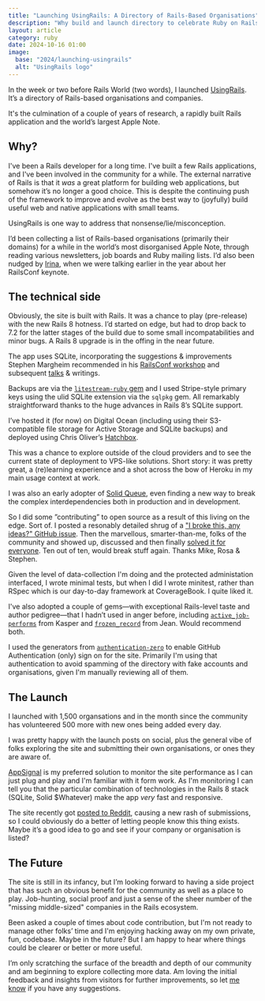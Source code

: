 ```yaml
---
title: "Launching UsingRails: A Directory of Rails-Based Organisations"
description: "Why build and launch directory to celebrate Ruby on Rails"
layout: article
category: ruby
date: 2024-10-16 01:00
image:
  base: "2024/launching-usingrails"
  alt: "UsingRails logo"
---
```


In the week or two before Rails World (two words), I launched [UsingRails](https://usingrails.com). It’s a directory of Rails-based organisations and companies.

It's the culmination of a couple of years of research, a rapidly built Rails application and the world’s largest Apple Note.

## Why?

I've been a Rails developer for a long time. I've built a few Rails applications, and I've been involved in the community for a while. The external narrative of Rails is that it _was_ a great platform for building web applications, but somehow it’s no longer a good choice. This is despite the continuing push of the framework to improve and evolve as the best way to (joyfully) build useful web and native applications with small teams.

UsingRails is one way to address that nonsense/lie/misconception.

I’d been collecting a list of Rails-based organisations (primarily their domains) for a while in the world’s most disorganised Apple Note, through reading various newsletters, job boards and Ruby mailing lists. I’d also been nudged by [Irina](https://x.com/inazarova), when we were talking earlier in the year about her RailsConf keynote.

## The technical side

Obviously, the site is built with Rails. It was a chance to play (pre-release) with the new Rails 8 hotness. I’d started on edge, but had to drop back to 7.2 for the latter stages of the build due to some small incompatabilities and minor bugs. A Rails 8 upgrade is in the offing in the near future.

The app uses SQLite, incorporating the suggestions & improvements Stephen Margheim recommended in his [RailsConf workshop](https://github.com/fractaledmind/railsconf-2024/) and subsequent [talks](https://fractaledmind.github.io/2024/10/16/sqlite-supercharges-rails/) & writings.

Backups are via the [`litestream-ruby` gem](https://github.com/fractaledmind/litestream-ruby) and I used Stripe-style primary keys using the ulid SQLite extension via the `sqlpkg` gem. All remarkably straightforward thanks to the huge advances in Rails 8’s SQLite support.

I’ve hosted it (for now) on Digital Ocean (including using their S3-compatible file storage for Active Storage and SQLite backups) and deployed using Chris Oliver’s [Hatchbox](https://hatchbox.io).

This was a chance to explore outside of the cloud providers and to see the current state of deployment to VPS-like solutions. Short story: it was pretty great, a (re)learning experience and a shot across the bow of Heroku in my main usage context at work.

I was also an early adopter of [Solid Queue](https://github.com/rails/solid_queue), even finding a new way to break the complex interdependencies both in production and in development.

So I did some ”contributing” to open source as a result of this living on the edge. Sort of. I posted a resonably detailed shrug of a ["I broke this, any ideas?" GitHub issue](https://github.com/rails/solid_queue/issues/324). Then the marvellous, smarter-than-me, folks of the community and showed up, discussed and then finally [solved it for everyone](https://github.com/sparklemotion/sqlite3-ruby/pull/558). Ten out of ten, would break stuff again. Thanks Mike, Rosa & Stephen.

Given the level of data-collection I'm doing and the protected administation interfaced, I wrote minimal tests, but when I did I wrote minitest, rather than RSpec which is our day-to-day framework at CoverageBook. I quite liked it.

I've also adopted a couple of gems—with exceptional Rails-level taste and author pedigree—that I hadn’t used in anger before, including [`active_job-performs`](https://github.com/kaspth/active_job-performs) from Kasper and [`frozen_record`](https://github.com/byroot/frozen_record) from Jean. Would recommend both.

I used the generators from [`authentication-zero`](https://github.com/lazaronixon/authentication-zero) to enable GitHub Authentication (only) sign on for the site. Primarily I'm using that authentication to avoid spamming of the directory with fake accounts and organisations, given I'm manually reviewing all of them.

## The Launch

I launched with 1,500 organsations and in the month since the community has volunteered 500 more with new ones being added every day.

I was pretty happy with the launch posts on social, plus the general vibe of folks exploring the site and submitting their own organisations, or ones they are aware of.

[AppSignal](https://appsignal.com) is my preferred solution to monitor the site performance as I can just plug and play and I'm familiar with it form work. As I'm monitoring I can tell you that the particular combination of technologies in the Rails 8 stack (SQLite, Solid $Whatever) make the app _very_ fast and responsive.

The site recently got [posted to Reddit](https://www.reddit.com/r/rails/comments/1g3dbz5/can_we_show_some_love_usingrailscom/), causing a new rash of submissions, so I could obviously do a better of letting people know this thing exists. Maybe it’s a good idea to go and see if your company or organisation is listed?

## The Future

The site is still in its infancy, but I’m looking forward to having a side project that has such an obvious benefit for the community as well as a place to play. Job-hunting, social proof and just a sense of the sheer number of the "missing middle-sized" companies in the Rails ecosystem.

Been asked a couple of times about code contribution, but I'm not ready to manage other folks’ time and I'm enjoying hacking away on my own private, fun, codebase. Maybe in the future? But I am happy to hear where things could be clearer or better or more useful.

I’m only scratching the surface of the breadth and depth of our community and am beginning to explore collecting more data. Am loving the initial feedback and insights from visitors for further improvements, so let [me know](mailto:andy@usingrails.com) if you have any suggestions.
